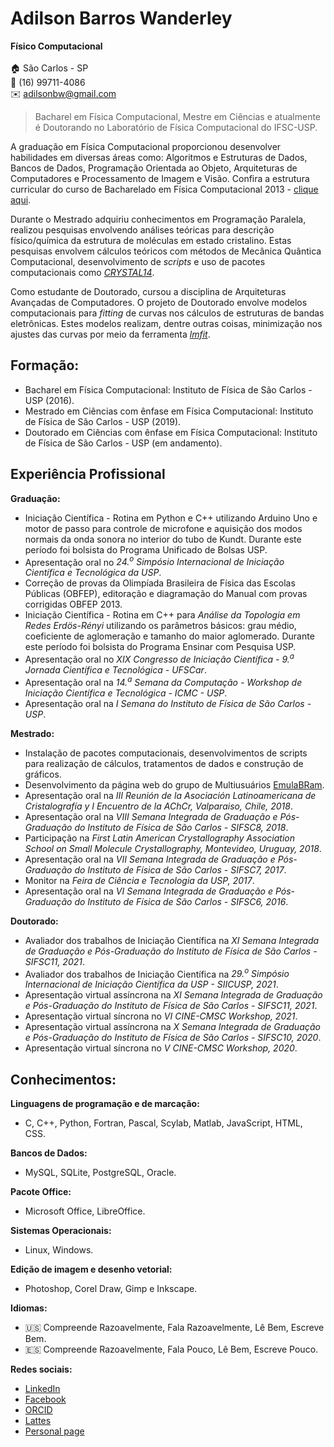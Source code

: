# Adilson Barros Wanderley  
**Físico Computacional**<br><br>
:house: São Carlos - SP  
:iphone: (16) 99711-4086  
:envelope: adilsonbw@gmail.com  

> Bacharel em Física Computacional, Mestre em Ciências e atualmente é Doutorando no Laboratório de Física Computacional do IFSC-USP.<br>

A graduação em Física Computacional proporcionou desenvolver habilidades em diversas áreas como: Algoritmos e Estruturas de Dados, Bancos de Dados, Programação Orientada ao Objeto, Arquiteturas de Computadores e Processamento de Imagem e Visão. Confira a estrutura curricular do curso de Bacharelado em Física Computacional 2013 - [clique aqui](bacharel_fiscomp.md).<br>

Durante o Mestrado adquiriu conhecimentos em Programação Paralela, realizou pesquisas envolvendo análises teóricas para descrição físico/química da estrutura de moléculas em estado cristalino. Estas pesquisas envolvem cálculos teóricos com métodos de Mecânica Quântica Computacional, desenvolvimento de *scripts* e uso de pacotes computacionais como [*CRYSTAL14*](https://www.crystal.unito.it/index.php).<br>

Como estudante de Doutorado, cursou a disciplina de Arquiteturas Avançadas de Computadores. O projeto de Doutorado envolve modelos computacionais para *fitting* de curvas nos cálculos de estruturas de bandas eletrônicas. Estes modelos realizam, dentre outras coisas, minimização nos ajustes das curvas por meio da ferramenta [*lmfit*](https://lmfit.github.io/lmfit-py/).

## Formação:
- Bacharel em Física Computacional: Instituto de Física de São Carlos - USP (2016).
- Mestrado em Ciências com ênfase em Física Computacional: Instituto de Física de São Carlos - USP (2019).
- Doutorado em Ciências com ênfase em Física Computacional: Instituto de Física de São Carlos - USP (em andamento).

## Experiência Profissional

**Graduação:**
- Iniciação Científica - Rotina em Python e C++ utilizando Arduino Uno e motor de passo para controle de microfone e aquisição dos modos normais da onda sonora no interior do tubo de Kundt. Durante este período foi bolsista do Programa Unificado de Bolsas USP.
- Apresentação oral no *24.<sup>o</sup> Simpósio Internacional de Iniciação Científica e Tecnológica da USP*.
- Correção de provas da Olimpíada Brasileira de Física das Escolas Públicas (OBFEP), editoração e diagramação do Manual com provas corrigidas OBFEP 2013.
- Iniciação Científica - Rotina em C++ para *Análise da Topologia em Redes Erdös-Rényi* utilizando os parâmetros básicos: grau médio, coeficiente de aglomeração e tamanho do maior aglomerado. Durante este período foi bolsista do Programa Ensinar com Pesquisa USP.
- Apresentação oral no *XIX Congresso de Iniciação Científica - 9.<sup>a</sup> Jornada Científica e Tecnológica - UFSCar*.
- Apresentação oral na *14.<sup>a</sup> Semana da Computação - Workshop de Iniciação Científica e Tecnológica - ICMC - USP*.
- Apresentação oral na *I Semana do Instituto de Física de São Carlos - USP*.

**Mestrado:**
- Instalação de pacotes computacionais, desenvolvimentos de scripts para realização de cálculos, tratamentos de dados e construção de gráficos.
- Desenvolvimento da página web do grupo de Multiusuários [EmulaBRam](https://www.ifsc.usp.br/~emulabram/).
- Apresentação oral na *III Reunión de la Asociación Latinoamericana de Cristalografía y I Encuentro de la AChCr, Valparaiso, Chile, 2018*.
- Apresentação oral na *VIII Semana Integrada de Graduação e Pós-Graduação do Instituto de Física de São Carlos - SIFSC8, 2018*.
- Participação na *First Latin American Crystallography Association School on Small Molecule Crystallography, Montevideo, Uruguay, 2018*.
- Apresentação oral na *VII Semana Integrada de Graduação e Pós-Graduação do Instituto de Física de São Carlos - SIFSC7, 2017*.
- Monitor na *Feira de Ciência e Tecnologia da USP, 2017*.
- Apresentação oral na *VI Semana Integrada de Graduação e Pós-Graduação do Instituto de Física de São Carlos - SIFSC6, 2016*.

**Doutorado:**
- Avaliador dos trabalhos de Iniciação Científica na *XI Semana Integrada de Graduação e Pós-Graduação do Instituto de Física de São Carlos - SIFSC11, 2021*.
- Avaliador dos trabalhos de Iniciação Científica na *29.<sup>o</sup> Simpósio Internacional de Iniciação Científica da USP - SIICUSP, 2021*.
- Apresentação virtual assíncrona na *XI Semana Integrada de Graduação e Pós-Graduação do Instituto de Física de São Carlos - SIFSC11, 2021*.
- Apresentação virtual síncrona no *VI CINE-CMSC Workshop, 2021*.
- Apresentação virtual assíncrona na *X Semana Integrada de Graduação e Pós-Graduação do Instituto de Física de São Carlos - SIFSC10, 2020*.
- Apresentação virtual síncrona no *V CINE-CMSC Workshop, 2020*.

## Conhecimentos:

**Linguagens de programação e de marcação:**
- C, C++, Python, Fortran, Pascal, Scylab, Matlab, JavaScript, HTML, CSS.

**Bancos de Dados:**
- MySQL, SQLite, PostgreSQL, Oracle.

**Pacote Office:**
- Microsoft Office, LibreOffice.

**Sistemas Operacionais:**
- Linux, Windows.

**Edição de imagem e desenho vetorial:**
- Photoshop, Corel Draw, Gimp e Inkscape.

**Idiomas:**
- :us: Compreende Razoavelmente, Fala Razoavelmente, Lê Bem, Escreve Bem.
- :es: Compreende Razoavelmente, Fala Pouco, Lê Bem, Escreve Pouco.

**Redes sociais:**
- [LinkedIn](https://www.linkedin.com/in/adilsonbw)
- [Facebook](https://www.facebook.com/adilson.barroswanderley/)
- [ORCID](https://orcid.org/0000-0003-0663-2538)
- [Lattes](http://lattes.cnpq.br/6658994152325544)
- [Personal page](https://github.com/adilsonbw/adilsonbw.github.io)
